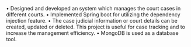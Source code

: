 • Designed and developed an system which manages the court cases in different courts.
• Implemented Spring boot for utilizing the dependency injection feature.
• The case judicial information or court details can be created, updated or deleted. This project is useful for case tracking and to increase the management efficiency.
• MongoDB is used as a database tool.

